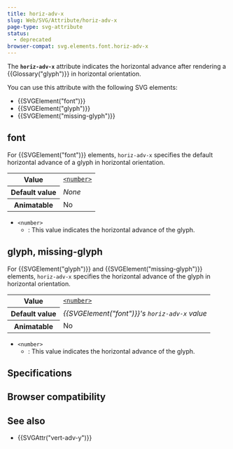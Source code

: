 ```yaml
---
title: horiz-adv-x
slug: Web/SVG/Attribute/horiz-adv-x
page-type: svg-attribute
status:
  - deprecated
browser-compat: svg.elements.font.horiz-adv-x
---
```




The **`horiz-adv-x`** attribute indicates the horizontal advance after rendering a {{Glossary("glyph")}} in horizontal orientation.

You can use this attribute with the following SVG elements:

- {{SVGElement("font")}}
- {{SVGElement("glyph")}}
- {{SVGElement("missing-glyph")}}

## font

For {{SVGElement("font")}} elements, `horiz-adv-x` specifies the default horizontal advance of a glyph in horizontal orientation.

<table class="properties">
  <tbody>
    <tr>
      <th scope="row">Value</th>
      <td>
        <code
          ><a href="/Web/SVG/Content_type#number"
            >&#x3C;number></a
          ></code
        >
      </td>
    </tr>
    <tr>
      <th scope="row">Default value</th>
      <td><em>None</em></td>
    </tr>
    <tr>
      <th scope="row">Animatable</th>
      <td>No</td>
    </tr>
  </tbody>
</table>

- `<number>`
  - : This value indicates the horizontal advance of the glyph.

## glyph, missing-glyph

For {{SVGElement("glyph")}} and {{SVGElement("missing-glyph")}} elements, `horiz-adv-x` specifies the horizontal advance of the glyph in horizontal orientation.

<table class="properties">
  <tbody>
    <tr>
      <th scope="row">Value</th>
      <td>
        <code
          ><a href="/Web/SVG/Content_type#number"
            >&#x3C;number></a
          ></code
        >
      </td>
    </tr>
    <tr>
      <th scope="row">Default value</th>
      <td>
        <em>{{SVGElement("font")}}'s <code>horiz-adv-x</code> value</em>
      </td>
    </tr>
    <tr>
      <th scope="row">Animatable</th>
      <td>No</td>
    </tr>
  </tbody>
</table>

- `<number>`
  - : This value indicates the horizontal advance of the glyph.

## Specifications



## Browser compatibility



## See also

- {{SVGAttr("vert-adv-y")}}
